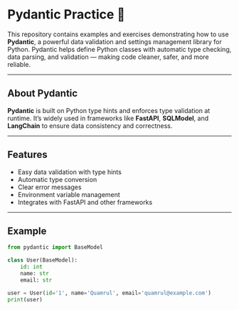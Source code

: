 # Pydantic Practice 🚀

This repository contains examples and exercises demonstrating how to use **Pydantic**, a powerful data validation and settings management library for Python. Pydantic helps define Python classes with automatic type checking, data parsing, and validation — making code cleaner, safer, and more reliable.

---

## About Pydantic
**Pydantic** is built on Python type hints and enforces type validation at runtime. It’s widely used in frameworks like **FastAPI**, **SQLModel**, and **LangChain** to ensure data consistency and correctness.

---

##  Features
-  Easy data validation with type hints  
-  Automatic type conversion  
-  Clear error messages  
-  Environment variable management  
-  Integrates with FastAPI and other frameworks  

---

##  Example
```python
from pydantic import BaseModel

class User(BaseModel):
    id: int
    name: str
    email: str

user = User(id='1', name='Quamrul', email='quamrul@example.com')
print(user)
